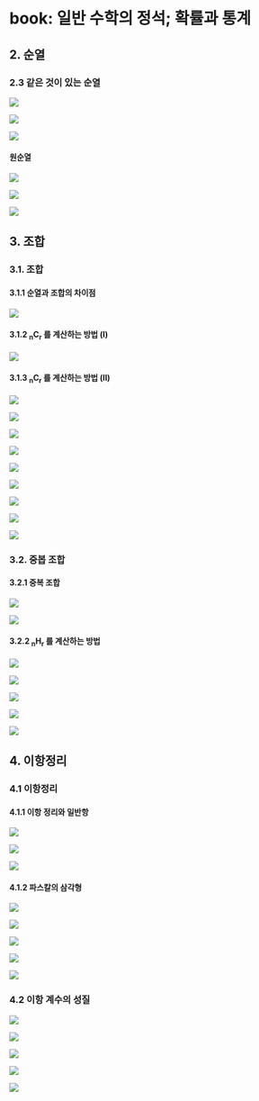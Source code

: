 # book: 일반 수학의 정석; 확률과 통계

## 2. 순열

### 2.3 같은 것이 있는 순열

![](./img/2022-08-31-02.jpg)

![](./img/2022-09-05-06.jpg)

![](./img/2022-09-05-07.jpg)

#### 원순열

![](./img/2022-09-06-03.jpg)

![](./img/2022-09-09-00.jpg) 

![](./img/2022-09-09-01.jpg) 

## 3. 조합

### 3.1. 조합

#### 3.1.1 순열과 조합의 차이점

![](./img/2022-09-09-02.jpg)

#### 3.1.2 <sub>n</sub>C<sub>r</sub> 를 계산하는 방법 (I)

![](./img/2022-09-13-12.jpg)

#### 3.1.3 <sub>n</sub>C<sub>r</sub> 를 계산하는 방법 (II)

![](./img/2022-09-13-13.jpg)

![](./img/2022-09-17-00.jpg)

![](./img/2022-09-17-01.jpg)

![](./img/2022-09-18-00.jpg)

![](./img/2022-09-18-01.jpg)

![](./img/2022-09-25-00.jpg)

![](./img/2022-09-30-00.jpg)

![](./img/2022-09-30-01.jpg)

![](./img/2022-09-30-02.jpg)

### 3.2. 중봅 조합

#### 3.2.1 중복 조합

![](./img/2022-09-30-03.jpg)

![](./img/2022-09-30-04.jpg)

#### 3.2.2 <sub>n</sub>H<sub>r</sub> 를 계산하는 방법

![](./img/2022-09-30-05.jpg)

![](./img/2022-10-02-00.jpg)

![](./img/2022-10-02-01.jpg)

![](./img/2022-10-02-02.jpg)

![](./img/2022-10-02-03.jpg)

## 4. 이항정리

### 4.1 이항정리

#### 4.1.1 이항 정리와 일반항


![](./img/2022-10-02-04.jpg)

![](./img/2022-10-02-05.jpg)

![](./img/2022-10-02-06.jpg)

#### 4.1.2 파스칼의 삼각형

![](./img/2022-10-03-00.jpg)

![](./img/2022-10-03-01.jpg)

![](./img/2022-10-03-02.jpg)

![](./img/2022-10-04-00.jpg)

![](./img/2022-10-05-00.jpg) 

### 4.2 이항 계수의 성질

![](./img/2022-10-06-00.jpg)

![](./img/2022-10-06-01.jpg)

![](./img/2022-10-07-00.jpg)

![](./img/2022-10-08-00.jpg)

![](./img/2022-10-09-00.jpg)
